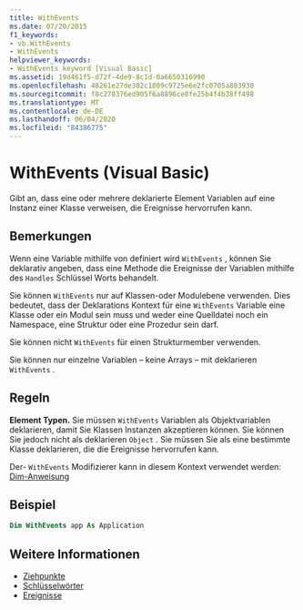 ```yaml
---
title: WithEvents
ms.date: 07/20/2015
f1_keywords:
- vb.WithEvents
- WithEvents
helpviewer_keywords:
- WithEvents keyword [Visual Basic]
ms.assetid: 19d461f5-d72f-4de9-8c1d-0a6650316990
ms.openlocfilehash: 48261e27de302c1809c9725e6e2fc0705a803930
ms.sourcegitcommit: f8c270376ed905f6a8896ce0fe25b4f4b38ff498
ms.translationtype: MT
ms.contentlocale: de-DE
ms.lasthandoff: 06/04/2020
ms.locfileid: "84386775"
---
```

# <a name="withevents-visual-basic"></a>WithEvents (Visual Basic)
Gibt an, dass eine oder mehrere deklarierte Element Variablen auf eine Instanz einer Klasse verweisen, die Ereignisse hervorrufen kann.

## <a name="remarks"></a>Bemerkungen

Wenn eine Variable mithilfe von definiert wird `WithEvents` , können Sie deklarativ angeben, dass eine Methode die Ereignisse der Variablen mithilfe des `Handles` Schlüssel Worts behandelt.

Sie können `WithEvents` nur auf Klassen-oder Modulebene verwenden. Dies bedeutet, dass der Deklarations Kontext für eine `WithEvents` Variable eine Klasse oder ein Modul sein muss und weder eine Quelldatei noch ein Namespace, eine Struktur oder eine Prozedur sein darf.

Sie können nicht `WithEvents` für einen Strukturmember verwenden.

Sie können nur einzelne Variablen – keine Arrays – mit deklarieren `WithEvents` .

## <a name="rules"></a>Regeln

**Element Typen.** Sie müssen `WithEvents` Variablen als Objektvariablen deklarieren, damit Sie Klassen Instanzen akzeptieren können. Sie können Sie jedoch nicht als deklarieren `Object` . Sie müssen Sie als eine bestimmte Klasse deklarieren, die die Ereignisse hervorrufen kann.

Der- `WithEvents` Modifizierer kann in diesem Kontext verwendet werden: [Dim-Anweisung](../statements/dim-statement.md)

## <a name="example"></a>Beispiel

```vb
Dim WithEvents app As Application
```

## <a name="see-also"></a>Weitere Informationen

- [Ziehpunkte](../statements/handles-clause.md)
- [Schlüsselwörter](../keywords/index.md)
- [Ereignisse](../../programming-guide/language-features/events/index.md)
